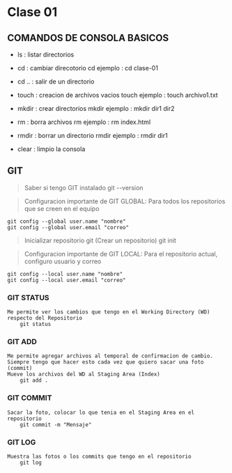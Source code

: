 # Clase 01

## COMANDOS DE CONSOLA BASICOS

* ls : listar directorios

* cd : cambiar direcotorio
    cd <directorio>
    ejemplo : cd clase-01

* cd .. : salir de un directorio

* touch : creacion de archivos vacios
    touch<nombre-archivo>
    ejemplo : touch archivo1.txt

* mkdir : crear directorios
    mkdir<nombre-directorio>
    ejemplo : mkdir dir1 dir2

* rm : borra archivos
    rm<archivo-a-borrar>
    ejemplo : rm index.html

* rmdir : borrar un directorio
    rmdir<directorio-a-borrar>
    ejemplo : rmdir dir1

* clear : limpio la consola

## GIT

> Saber si tengo GIT instalado
    git --version

> Configuracion importante de GIT
  GLOBAL: Para todos los repositorios que se creen en el equipo

    git config --global user.name "nombre"
    git config --global user.email "correo"

> Inicializar repositorio git (Crear un repositorio)
    git init

> Configuracion importante de GIT
  LOCAL: Para el repositorio actual, configuro usuario y correo

    git config --local user.name "nombre"
    git config --local user.email "correo"

### GIT STATUS
    Me permite ver los cambios que tengo en el Working Directory (WD) respecto del Repositorio
        git status

### GIT ADD
    Me permite agregar archivos al temporal de confirmacion de cambio. Siempre tengo que hacer esto cada vez que quiero sacar una foto (commit)
    Mueve los archivos del WD al Staging Area (Index)
        git add .

### GIT COMMIT
    Sacar la foto, colocar lo que tenia en el Staging Area en el repositorio
        git commit -m "Mensaje"

### GIT LOG
    Muestra las fotos o los commits que tengo en el repositorio
        git log